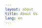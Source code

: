 ```yaml
---
layout: about
title: About Us
lang: en
---
```

<!-- all content for this page is generated in the about.html template -->
